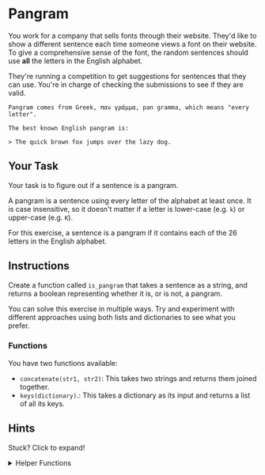 # Pangram

You work for a company that sells fonts through their website.
They'd like to show a different sentence each time someone views a font on their website.
To give a comprehensive sense of the font, the random sentences should use **all** the letters in the English alphabet.

They're running a competition to get suggestions for sentences that they can use.
You're in charge of checking the submissions to see if they are valid.

```exercism/note
Pangram comes from Greek, παν γράμμα, pan gramma, which means "every letter".

The best known English pangram is:

> The quick brown fox jumps over the lazy dog.
```

## Your Task

Your task is to figure out if a sentence is a pangram.

A pangram is a sentence using every letter of the alphabet at least once.
It is case insensitive, so it doesn't matter if a letter is lower-case (e.g. `k`) or upper-case (e.g. `K`).

For this exercise, a sentence is a pangram if it contains each of the 26 letters in the English alphabet.

## Instructions

Create a function called `is_pangram` that takes a sentence as a string, and returns a boolean representing whether it is, or is not, a pangram.

You can solve this exercise in multiple ways.
Try and experiment with different approaches using both lists and dictionaries to see what you prefer.

### Functions

You have two functions available:

- `concatenate(str1, str2)`: This takes two strings and returns them joined together.
- `keys(dictionary)`.: This takes a dictionary as its input and returns a list of all its keys.

## Hints

Stuck? Click to expand!

<details><summary>Helper Functions</summary>

There are lots of helper functions that could be useful here. For example, most languages provide:

- `contains`, which tells you whether one string contains another.
- `index_of`, which tells you where in a list/string an item is
- `to_lower`, which turns a string into its lowercase equivalent.

Starting off by adding these functions might make your life a lot easier.

Maybe you've already written those functions in other exercises and you can reuse them here?

</details>
